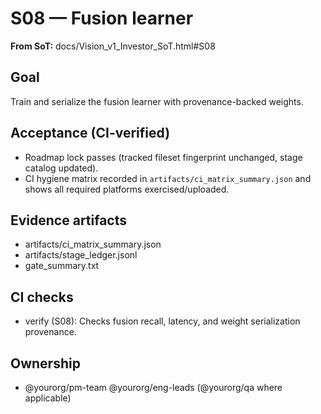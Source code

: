 # S08 — Fusion learner

**From SoT:** docs/Vision_v1_Investor_SoT.html#S08

## Goal
Train and serialize the fusion learner with provenance-backed weights.

## Acceptance (CI-verified)
- Roadmap lock passes (tracked fileset fingerprint unchanged, stage catalog updated).
- CI hygiene matrix recorded in `artifacts/ci_matrix_summary.json` and shows all required platforms exercised/uploaded.

## Evidence artifacts
- artifacts/ci_matrix_summary.json
- artifacts/stage_ledger.jsonl
- gate_summary.txt

## CI checks
- verify (S08): Checks fusion recall, latency, and weight serialization provenance.

## Ownership
- @yourorg/pm-team @yourorg/eng-leads (@yourorg/qa where applicable)
